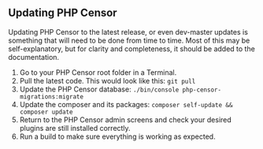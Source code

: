 Updating PHP Censor
-------------------

Updating PHP Censor to the latest release, or even dev-master updates is something that will need to be done from time to time. Most of this may be self-explanatory, but for clarity and completeness, it should be added to the documentation.

1. Go to your PHP Censor root folder in a Terminal.
2. Pull the latest code. This would look like this: `git pull`
3. Update the PHP Censor database: `./bin/console php-censor-migrations:migrate`
4. Update the composer and its packages: `composer self-update && composer update`
5. Return to the PHP Censor admin screens and check your desired plugins are still installed correctly.
7. Run a build to make sure everything is working as expected.
